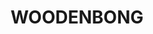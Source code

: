 ---
lastmod: '2025-04-06T06:05:20+00:00'
latitude: -28.36456
layout: suburb
longitude: 152.49765
postcode: '2476'
state: NSW
title: WOODENBONG
url: /nsw/woodenbong/
---